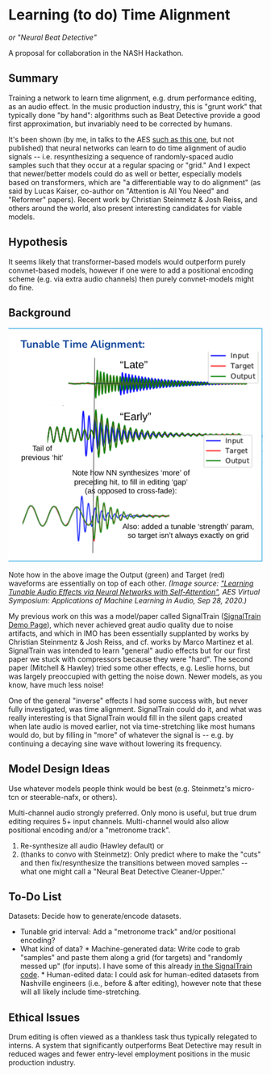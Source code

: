 # Learning (to do) Time Alignment
*or "Neural Beat Detective"*

A proposal for collaboration in the NASH Hackathon.

## Summary
Training a network to learn time alignment, e.g. drum performance editing, as an audio effect. In the music production industry, this is "grunt work" that typically done "by hand": algorithms such as Beat Detective provide a good first approximation, but invariably need to be corrected by humans. 

It's been shown (by me, in talks to the AES [such as this one](https://hedges.belmont.edu/AES_ML_2020/), but not published) that neural networks can learn to do time alignment of audio signals -- i.e. resynthesizing a sequence of randomly-spaced audio samples such that they occur at a regular spacing or "grid."  And I expect that newer/better models could do as well or better, especially models based on transformers, which are "a differentiable way to do alignment" (as said by Lucas Kaiser, co-author on "Attention is All You Need" and "Reformer" papers). Recent work by Christian Steinmetz & Josh Reiss, and others around the world, also present interesting candidates for viable models.

## Hypothesis
It seems likely that transformer-based models would outperform purely convnet-based models, however if one were to add a positional encoding scheme (e.g. via extra audio channels) then purely convnet-models might do fine.

## Background

![time alignment description images](https://raw.githubusercontent.com/drscotthawley/NASH_time_align/main/time_align_description.png)

Note how in the above image the Output (green) and Target (red) waveforms are essentially on top of each other. *(Image source: ["Learning Tunable Audio Effects via Neural Networks with Self-Attention"](https://hedges.belmont.edu/AES_ML_2020), AES Virtual Symposium: Applications of Machine Learning in Audio, Sep 28, 2020.)*

My previous work on this was a model/paper called SignalTrain ([SignalTrain Demo Page](https://signaltrain.herokuapp.com)), which never achieved great audio quality due to noise artifacts, and which in IMO has been essentially supplanted by works by Christian Steinmentz & Josh Reiss, and cf. works by Marco Martinez et al.  SignalTrain was intended to learn "general" audio effects but for our first paper we stuck with compressors because they were "hard".  The second paper (Mitchell & Hawley) tried some other effects, e.g. Leslie horns, but  was largely preoccupied with getting the noise down.  Newer models, as you know, have much less noise!

One of the general "inverse" effects I had some success with, but never fully investigated, was time alignment. SignalTrain could do it, and what was really interesting is that SignalTrain would fill in the silent gaps created when late audio is moved earlier, not via time-stretching like most humans would do, but by filling in "more" of whatever the signal is -- e.g. by continuing a decaying sine wave without lowering its frequency.

## Model Design Ideas
Use whatever models people think would be best (e.g. Steinmetz's micro-tcn or steerable-nafx, or others).

Multi-channel audio strongly preferred.  Only mono is useful, but true drum editing requires 5+ input channels. Multi-channel would also allow positional encoding and/or a "metronome track".
1. Re-synthesize all audio (Hawley default) or
2. (thanks to convo with Steinmetz): Only predict where to make the "cuts" and then fix/resynthesize the transitions between moved samples -- what one might call a "Neural Beat Detective Cleaner-Upper."

## To-Do List
Datasets: Decide how to generate/encode datasets.
* Tunable grid interval: Add a "metronome track" and/or positional encoding?
* What kind of data?
        * Machine-generated data: Write code to grab "samples" and paste them along a grid (for targets) and "randomly messed up" (for inputs). I have some of this already [in the SignalTrain code](https://github.com/drscotthawley/signaltrain/blob/7d93cb4b63cc4ebd1a2f7a06e3192d755f56739d/signaltrain/audio.py#L585).
        * Human-edited data: I could ask for human-edited datasets from Nashville engineers (i.e., before & after editing), however note that these will all likely include time-stretching.

## Ethical Issues
Drum editing is often viewed as a thankless task thus typically relegated to interns.  A system that significantly outperforms Beat Detective may result in reduced wages and fewer entry-level employment positions in the music production industry.
